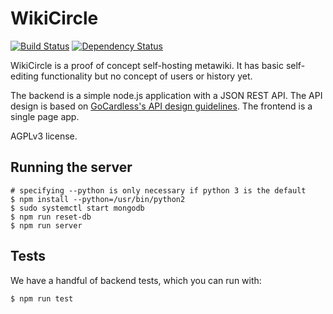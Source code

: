 # WikiCircle

[![Build Status](https://travis-ci.org/Wilfred/wikicircle.svg?branch=master)](https://travis-ci.org/Wilfred/wikicircle)
[![Dependency Status](https://david-dm.org/wilfred/wikicircle.svg)](https://david-dm.org/wilfred/wikicircle)

WikiCircle is a proof of concept self-hosting metawiki. It has basic
self-editing functionality but no concept of users or history yet.

The backend is a simple node.js application with a JSON REST API. The
API design is based on
[GoCardless's API design guidelines](https://github.com/gocardless/http-api-design/blob/master/README.md). The
frontend is a single page app.

AGPLv3 license.

## Running the server

```
# specifying --python is only necessary if python 3 is the default
$ npm install --python=/usr/bin/python2
$ sudo systemctl start mongodb
$ npm run reset-db
$ npm run server
```

## Tests

We have a handful of backend tests, which you can run with:

```
$ npm run test
```
